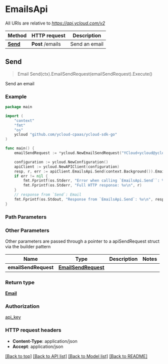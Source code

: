 # EmailsApi

All URIs are relative to *https://api.ycloud.com/v2*

Method | HTTP request | Description
------------- | ------------- | -------------
[**Send**](EmailsApi.md#Send) | **Post** /emails | Send an email



## Send

> Email Send(ctx).EmailSendRequest(emailSendRequest).Execute()

Send an email



### Example

```go
package main

import (
    "context"
    "fmt"
    "os"
    ycloud "github.com/ycloud-cpaas/ycloud-sdk-go"
)

func main() {
    emailSendRequest := *ycloud.NewEmailSendRequest("YCloud<ycloud@ycloud-mail.com>", "to1@example.com,Nick<to2@example.com>", "Subject_example", "This is a test message from #nick#.") // EmailSendRequest | 

    configuration := ycloud.NewConfiguration()
    apiClient := ycloud.NewAPIClient(configuration)
    resp, r, err := apiClient.EmailsApi.Send(context.Background()).EmailSendRequest(emailSendRequest).Execute()
    if err != nil {
        fmt.Fprintf(os.Stderr, "Error when calling `EmailsApi.Send``: %v\n", err)
        fmt.Fprintf(os.Stderr, "Full HTTP response: %v\n", r)
    }
    // response from `Send`: Email
    fmt.Fprintf(os.Stdout, "Response from `EmailsApi.Send`: %v\n", resp)
}
```

### Path Parameters



### Other Parameters

Other parameters are passed through a pointer to a apiSendRequest struct via the builder pattern


Name | Type | Description  | Notes
------------- | ------------- | ------------- | -------------
 **emailSendRequest** | [**EmailSendRequest**](EmailSendRequest.md) |  | 

### Return type

[**Email**](Email.md)

### Authorization

[api_key](../README.md#api_key)

### HTTP request headers

- **Content-Type**: application/json
- **Accept**: application/json

[[Back to top]](#) [[Back to API list]](../README.md#documentation-for-api-endpoints)
[[Back to Model list]](../README.md#documentation-for-models)
[[Back to README]](../README.md)

